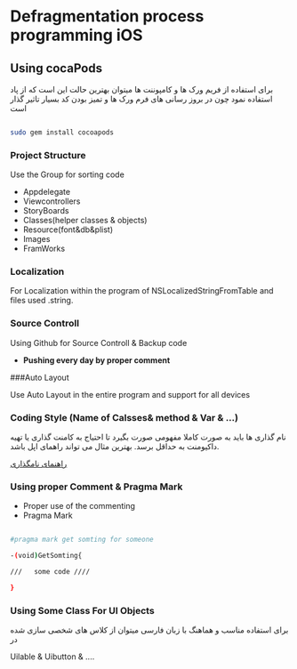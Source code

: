 # Defragmentation process programming iOS

## Using cocaPods

برای  استفاده از فریم ورک ها و کامپوننت ها میتوان بهترین حالت این است که از پاد استفاده نمود چون در بروز رسانی 
های فرم ورک ها و تمیز بودن کد بسیار تاثیر گذار است

```sh

sudo gem install cocoapods

```
### Project Structure 
Use the Group for sorting code

* Appdelegate
* Viewcontrollers
* StoryBoards
* Classes(helper classes & objects)
* Resource(font&db&plist)
* Images
* FramWorks


### Localization 

For Localization within the program of NSLocalizedStringFromTable and files used .string.

### Source Controll  

Using Github for Source Controll & Backup code

* __Pushing every day by proper comment__

###Auto Layout 

Use Auto Layout in the entire program and support for all devices

### Coding Style (Name of Calsses& method & Var & ...)

نام گذاری ها باید به صورت کاملا مفهومی صورت بگیرد تا احتیاج به کامنت گذاری یا تهیه داکیومنت به حداقل برسد. بهترین مثال می تواند راهمای اپل باشد.

[راهنمای نامگذاری](https://developer.apple.com/library/mac/documentation/Cocoa/Conceptual/CodingGuidelines/CodingGuidelines.html)

### Using proper Comment & Pragma Mark

 * Proper use of the commenting  
 * Pragma Mark

```sh

#pragma mark get somting for someone

-(void)GetSomting{

///   some code ////

}

```

### Using Some Class For UI Objects

برای استفاده مناسب و هماهنگ با زبان فارسی میتوان از کلاس های شخصی سازی شده در 

Uilable & Uibutton & ....





